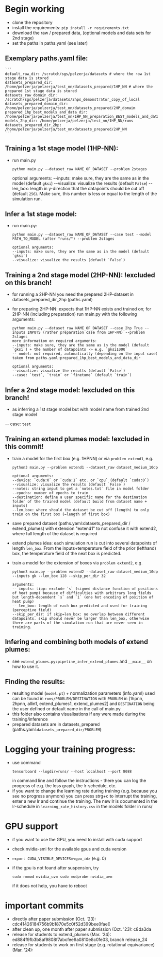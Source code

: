 # Begin working
- clone the repository
- install the requirements: `pip install -r requirements.txt`
- download the raw / prepared data, (optional models and data sets for 2nd stage) 
- set the paths in paths.yaml (see later)

## Exemplary paths.yaml file:

    ```
    default_raw_dir: /scratch/sgs/pelzerja/datasets # where the raw 1st stage data is stored
    datasets_prepared_dir: /home/pelzerja/pelzerja/test_nn/datasets_prepared/1HP_NN # where the prepared 1st stage data is stored
    datasets_raw_domain_dir: /scratch/sgs/pelzerja/datasets/2hps_demonstrator_copy_of_local
    datasets_prepared_domain_dir: /home/pelzerja/pelzerja/test_nn/datasets_prepared/2HP_domain
    prepared_1hp_best_models_and_data_dir: /home/pelzerja/pelzerja/test_nn/1HP_NN_preparation_BEST_models_and_data
    models_2hp_dir: /home/pelzerja/pelzerja/test_nn/1HP_NN/runs
    datasets_prepared_dir_2hp: /home/pelzerja/pelzerja/test_nn/datasets_prepared/2HP_NN
    ```

## Training a 1st stage model (1HP-NN):
- run main.py

    ```
    python main.py --dataset_raw NAME_OF_DATASET --problem 2stages
    ```
    optional arguments:
    --inputs: make sure, they are the same as in the model (default `gksi`)
    --visualize: visualize the results (default `False`)
    --len_box: length in y-direction that the datapoints should be cut off (default `256`). Make sure, this number is less or equal to the length of the simulation run.

## Infer a 1st stage model:
- run main.py:

    ```
    python main.py --dataset_raw NAME_OF_DATASET --case test --model PATH_TO_MODEL (after "runs/") --problem 2stages
    
    optional arguments:
    --inputs: make sure, they are the same as in the model (default `gksi`)
    --visualize: visualize the results (default `False`)
    ```
## Training a 2nd stage model (2HP-NN): !excluded on this branch!
- for running a 2HP-NN you need the prepared 2HP-dataset in datasets_prepared_dir_2hp (paths.yaml)
- for preparing 2HP-NN: expects that 1HP-NN exists and trained on; for 2HP-NN (including preparation) run main.py with the following arguments:

    ```
    python main.py --dataset_raw NAME_OF_DATASET --case_2hp True --inputs INPUTS (rather preparation case from 1HP-NN) --problem 2stages
    more information on required arguments:
    --inputs: make sure, they are the same as in the model (default `gksi`) + the number of datapoints -> e.g. `gksi1000`
    -- model: not required, automatically (depending on the input case) taken from paths.yaml:prepared_1hp_best_models_and_data_dir

    optional arguments:
    --visualize: visualize the results (default `False`)
    --case: `test`, `train` or `finetune` (default `train`)
    ```

## Infer a 2nd stage model: !excluded on this branch!

- as inferring a 1st stage model but with model name from trained 2nd stage model

-- case: `test`

## Training an extend plumes model: !excluded in this commit!
- train a model for the first box (e.g. 1HPNN) or via `problem extend1`, e.g.

    ```
    python3 main.py --problem extend1 --dataset_raw dataset_medium_10dp

    optional arguments:
    --device: `cuda:0` or `cuda:1` etc. or `cpu` (default `cuda:0`)
    --visualize: visualize the results (default `False`)
    --notes: string input to get a `notes.txt` file in model folder
    --epochs: number of epochs to train
    --destination: define a user specific name for the destination folder of the trained model (default build from dataset name + inputs)
    --len_box: where should the dataset be cut off (length) to only train on the first box (=length of first box)
    ```
- save prepared dataset (paths.yaml:datasets_prepared_dir / extend_plumes) with extension "extend1" to not confuse it with extend2, where full length of the dataset is required
- extend plumes idea: each simulation run is cut into several datapoints of length `len_box`. From the inputs+temperature field of the prior (lefthand) box, the temperature field of the next box is predicted.
- train a model for the extension of boxes via `problem extend2`, e.g.
    ```
    python3 main.py --problem extend2 --dataset_raw dataset_medium_10dp --inputs gk --len_box 128 --skip_per_dir 32

    arguments:
    -- inputs: tipp: exclude `s` (signed distance function of positions of heat pump) because of difficulties with arbitrary long fields but length-dependent `s` and `i` (one hot encoding of position of heat pump) 
    -- len_box: length of each box predicted and used for training (perceptive field)
    --skip_per_dir: if skip=len_box: no overlap between different datapoints. skip should never be larger than len_box, otherwise there are parts of the simulation run that are never seen in training.
    ```

## Infering and combining both models of extend plumes:
- see `extend_plumes.py:pipeline_infer_extend_plumes` and `__main__` on how to use it.

## Finding the results:
- resulting model (`model.pt`) + normalization parameters (info.yaml) used can be found in `runs/PROBLEM/DESTINATION` with `PROBLEM` in [1hpnn, 2hpnn, allin1, extend_plumes1, extend_plumes2] and `DESTINATION` being the user defined or default name in the call of main.py
- this folder also contains visualisations if any were made during the training/inference
- prepared datasets are in datasets_prepared (paths.yaml:`datasets_prepared_dir/PROBLEM`)

# Logging your training progress:
- use command 
    ```
    tensorboard --logdir=runs/ --host localhost --port 8088
    ```
    in command line and follow the instructions - there you can log the progress of e.g. the loss graph, the lr-schedule, etc.
- if you want to change the learning rate during training (e.g. because you see no progress anymore) you can press strg+c to interrupt the training, enter a new lr and continue the training. The new lr is documented in the lr-schedule in `learning_rate_history.csv` in the models folder in runs/

# GPU support
- if you want to use the GPU, you need to install with cuda support
- check nvidia-smi for the available gpus and cuda version
- `export CUDA_VISIBLE_DEVICES=<gpu_id>` (e.g. 0)
- if the gpu is not found after suspension, try

    `sudo rmmod nvidia_uvm
    sudo modprobe nvidia_uvm`

    if it does not help, you have to reboot

# important commits
- directly after paper submission (Oct. '23): cdc41426184756b9b1870e5c0f52d399bee0fae0
- after clean up, one month after paper submission (Oct. '23): c8da3da
- release for students to extend_plumes (Mar. '24): ed884f9fb3b8af9808f7abcfee9a0810e8c0fe03, branch release_24
- release for students to work on first stage (e.g. rotational equivariance) (Mar. '24): 